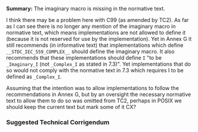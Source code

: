 **Summary:** The imaginary macro is missing in the normative text.

I think there may be a problem here with C99 (as amended by TC2). As far as I
can see there is no longer any mention of the imaginary macro in normative text,
which means implementations are not allowed to define it (because it is not
reserved for use by the implementation). Yet in Annex G it still recommends (in
informative text) that implementations which define `__STDC_IEC_559_COMPLEX__`
should define the imaginary macro. It also recommends that these implementations
should define `I` "to be `_Imaginary_I` (not `_Complex_I` as stated in 7.3)".
Yet implementations that do so would not comply with the normative text in 7.3
which requires I to be defined as `_Complex_I`.

Assuming that the intention was to allow implementations to follow the
recommendations in Annex G, but by an oversight the necessary normative text to
allow them to do so was omitted from TC2, perhaps in POSIX we should keep the
current text but mark some of it CX?

### Suggested Technical Corrigendum
